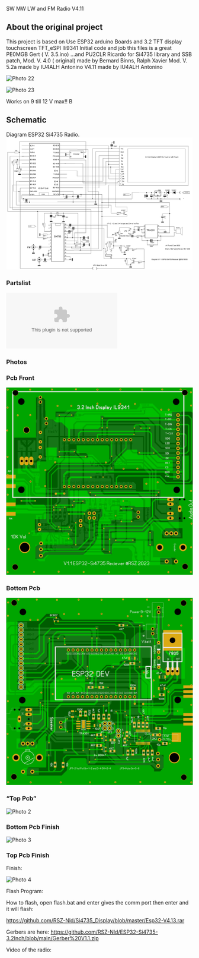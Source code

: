 SW MW LW and FM Radio  V4.11 
## About the original project
This project is based on 
Use ESP32 arduino Boards and 3.2 TFT display touchscreen TFT_eSPI Ili9341
Initial code and job this files is a great PE0MGB Gert ( V. 3.5.ino) ...and PU2CLR Ricardo for Si4735 library and SSB patch,
Mod. V. 4.0 ( original) made by Bernard Binns, Ralph Xavier
Mod. V. 5.2a made by  IU4ALH Antonino
V4.11 made by  IU4ALH Antonino

![Photo 22]( )

![Photo 23]( )

Works on 9 till 12 V max!! B
## Schematic
Diagram ESP32 Si4735 Radio.
![Schematic]( https://github.com/RSZ-Nld/ESP32-Si4735-3.2Inch/blob/main/Diagram.JPG)
### Partslist
![Partslist]( https://github.com/RSZ-Nld/ESP32-Si4735-3.2Inch/blob/main/Parts-ESP32%20Dev%20Si4735%20Radio.doc )
### Photos
### Pcb Front
![Top]( https://github.com/RSZ-Nld/ESP32-Si4735-3.2Inch/blob/main/Front-Pcb.JPG)
### Bottom Pcb
![Photo 1]( https://github.com/RSZ-Nld/ESP32-Si4735-3.2Inch/blob/main/Back-Pcb.JPG)
### “Top Pcb”
![Photo 2]( )
### Bottom Pcb Finish
![Photo 3]( )
### Top Pcb Finish

Finish:

![Photo 4]( )

Flash Program:

How to flash, open flash.bat and enter gives the comm port then enter and it will flash:

https://github.com/RSZ-Nld/Si4735_Display/blob/master/Esp32-V4.13.rar



Gerbers are here:
https://github.com/RSZ-Nld/ESP32-Si4735-3.2Inch/blob/main/Gerber%20V1.1.zip

Video of the radio:  
